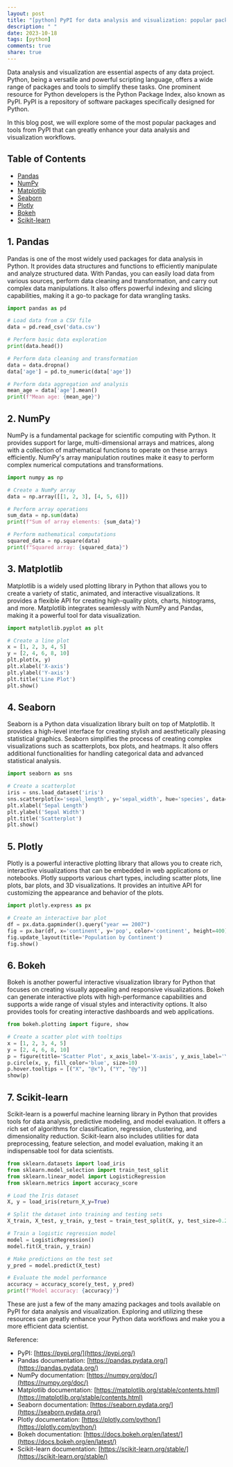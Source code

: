 ```yaml
---
layout: post
title: "[python] PyPI for data analysis and visualization: popular packages and tools"
description: " "
date: 2023-10-18
tags: [python]
comments: true
share: true
---
```


Data analysis and visualization are essential aspects of any data project. Python, being a versatile and powerful scripting language, offers a wide range of packages and tools to simplify these tasks. One prominent resource for Python developers is the Python Package Index, also known as PyPI. PyPI is a repository of software packages specifically designed for Python.

In this blog post, we will explore some of the most popular packages and tools from PyPI that can greatly enhance your data analysis and visualization workflows.

## Table of Contents

- [Pandas](#pandas)
- [NumPy](#numpy)
- [Matplotlib](#matplotlib)
- [Seaborn](#seaborn)
- [Plotly](#plotly)
- [Bokeh](#bokeh)
- [Scikit-learn](#scikit-learn)

## 1. Pandas <a name="pandas"></a>
Pandas is one of the most widely used packages for data analysis in Python. It provides data structures and functions to efficiently manipulate and analyze structured data. With Pandas, you can easily load data from various sources, perform data cleaning and transformation, and carry out complex data manipulations. It also offers powerful indexing and slicing capabilities, making it a go-to package for data wrangling tasks.

```python
import pandas as pd

# Load data from a CSV file
data = pd.read_csv('data.csv')

# Perform basic data exploration
print(data.head())

# Perform data cleaning and transformation
data = data.dropna()
data['age'] = pd.to_numeric(data['age'])

# Perform data aggregation and analysis
mean_age = data['age'].mean()
print(f"Mean age: {mean_age}")
```

## 2. NumPy <a name="numpy"></a>
NumPy is a fundamental package for scientific computing with Python. It provides support for large, multi-dimensional arrays and matrices, along with a collection of mathematical functions to operate on these arrays efficiently. NumPy's array manipulation routines make it easy to perform complex numerical computations and transformations.

```python
import numpy as np

# Create a NumPy array
data = np.array([[1, 2, 3], [4, 5, 6]])

# Perform array operations
sum_data = np.sum(data)
print(f"Sum of array elements: {sum_data}")

# Perform mathematical computations
squared_data = np.square(data)
print(f"Squared array: {squared_data}")
```

## 3. Matplotlib <a name="matplotlib"></a>
Matplotlib is a widely used plotting library in Python that allows you to create a variety of static, animated, and interactive visualizations. It provides a flexible API for creating high-quality plots, charts, histograms, and more. Matplotlib integrates seamlessly with NumPy and Pandas, making it a powerful tool for data visualization.

```python
import matplotlib.pyplot as plt

# Create a line plot
x = [1, 2, 3, 4, 5]
y = [2, 4, 6, 8, 10]
plt.plot(x, y)
plt.xlabel('X-axis')
plt.ylabel('Y-axis')
plt.title('Line Plot')
plt.show()
```

## 4. Seaborn <a name="seaborn"></a>
Seaborn is a Python data visualization library built on top of Matplotlib. It provides a high-level interface for creating stylish and aesthetically pleasing statistical graphics. Seaborn simplifies the process of creating complex visualizations such as scatterplots, box plots, and heatmaps. It also offers additional functionalities for handling categorical data and advanced statistical analysis.

```python
import seaborn as sns

# Create a scatterplot
iris = sns.load_dataset('iris')
sns.scatterplot(x='sepal_length', y='sepal_width', hue='species', data=iris)
plt.xlabel('Sepal Length')
plt.ylabel('Sepal Width')
plt.title('Scatterplot')
plt.show()
```

## 5. Plotly <a name="plotly"></a>
Plotly is a powerful interactive plotting library that allows you to create rich, interactive visualizations that can be embedded in web applications or notebooks. Plotly supports various chart types, including scatter plots, line plots, bar plots, and 3D visualizations. It provides an intuitive API for customizing the appearance and behavior of the plots.

```python
import plotly.express as px

# Create an interactive bar plot
df = px.data.gapminder().query("year == 2007")
fig = px.bar(df, x='continent', y='pop', color='continent', height=400)
fig.update_layout(title='Population by Continent')
fig.show()
```

## 6. Bokeh <a name="bokeh"></a>
Bokeh is another powerful interactive visualization library for Python that focuses on creating visually appealing and responsive visualizations. Bokeh can generate interactive plots with high-performance capabilities and supports a wide range of visual styles and interactivity options. It also provides tools for creating interactive dashboards and web applications.

```python
from bokeh.plotting import figure, show

# Create a scatter plot with tooltips
x = [1, 2, 3, 4, 5]
y = [2, 4, 6, 8, 10]
p = figure(title='Scatter Plot', x_axis_label='X-axis', y_axis_label='Y-axis')
p.circle(x, y, fill_color='blue', size=10)
p.hover.tooltips = [("X", "@x"), ("Y", "@y")]
show(p)
```

## 7. Scikit-learn <a name="scikit-learn"></a>
Scikit-learn is a powerful machine learning library in Python that provides tools for data analysis, predictive modeling, and model evaluation. It offers a rich set of algorithms for classification, regression, clustering, and dimensionality reduction. Scikit-learn also includes utilities for data preprocessing, feature selection, and model evaluation, making it an indispensable tool for data scientists.

```python
from sklearn.datasets import load_iris
from sklearn.model_selection import train_test_split
from sklearn.linear_model import LogisticRegression
from sklearn.metrics import accuracy_score

# Load the Iris dataset
X, y = load_iris(return_X_y=True)

# Split the dataset into training and testing sets
X_train, X_test, y_train, y_test = train_test_split(X, y, test_size=0.2, random_state=42)

# Train a logistic regression model
model = LogisticRegression()
model.fit(X_train, y_train)

# Make predictions on the test set
y_pred = model.predict(X_test)

# Evaluate the model performance
accuracy = accuracy_score(y_test, y_pred)
print(f"Model accuracy: {accuracy}")
```

These are just a few of the many amazing packages and tools available on PyPI for data analysis and visualization. Exploring and utilizing these resources can greatly enhance your Python data workflows and make you a more efficient data scientist.

Reference: 
- PyPI: [https://pypi.org/](https://pypi.org/)
- Pandas documentation: [https://pandas.pydata.org/](https://pandas.pydata.org/)
- NumPy documentation: [https://numpy.org/doc/](https://numpy.org/doc/)
- Matplotlib documentation: [https://matplotlib.org/stable/contents.html](https://matplotlib.org/stable/contents.html)
- Seaborn documentation: [https://seaborn.pydata.org/](https://seaborn.pydata.org/)
- Plotly documentation: [https://plotly.com/python/](https://plotly.com/python/)
- Bokeh documentation: [https://docs.bokeh.org/en/latest/](https://docs.bokeh.org/en/latest/)
- Scikit-learn documentation: [https://scikit-learn.org/stable/](https://scikit-learn.org/stable/)